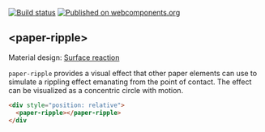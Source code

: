 [![Build status](https://travis-ci.org/PolymerElements/paper-ripple.svg?branch=master)](https://travis-ci.org/PolymerElements/paper-ripple)
[![Published on webcomponents.org](https://img.shields.io/badge/webcomponents.org-published-blue.svg)](https://www.webcomponents.org/element/PolymerElements/paper-ripple)

## &lt;paper-ripple&gt;

Material design: [Surface reaction](https://www.google.com/design/spec/animation/responsive-interaction.html#responsive-interaction-surface-reaction)

`paper-ripple` provides a visual effect that other paper elements can
use to simulate a rippling effect emanating from the point of contact. The
effect can be visualized as a concentric circle with motion.

<!---
```
<custom-element-demo>
  <template>
    <script src="../webcomponentsjs/webcomponents-lite.js"></script>
    <link rel="import" href="paper-ripple.html">
    <style is="custom-style">
      div {
        height: 100px;
        width: 100%;
        box-shadow: 0 12px 15px 0 rgba(0, 0, 0, 0.24);
      }
      
      paper-ripple {
        color: #4285f4;
      }
    </style>
    <next-code-block></next-code-block>
  </template>
</custom-element-demo>
```
-->
```html
<div style="position: relative">
  <paper-ripple></paper-ripple>
</div
```



